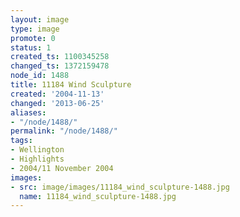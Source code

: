 ```yaml
---
layout: image
type: image
promote: 0
status: 1
created_ts: 1100345258
changed_ts: 1372159478
node_id: 1488
title: 11184 Wind Sculpture
created: '2004-11-13'
changed: '2013-06-25'
aliases:
- "/node/1488/"
permalink: "/node/1488/"
tags:
- Wellington
- Highlights
- 2004/11 November 2004
images:
- src: image/images/11184_wind_sculpture-1488.jpg
  name: 11184_wind_sculpture-1488.jpg
---
```


